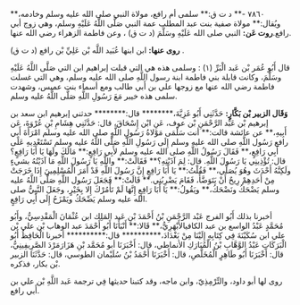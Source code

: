 ٧٨٦٠ -** د ت ق:** سلمى أم رافع، مولاة النبي صلى الله عليه وسلم وخادمه،** ويُقال:** مولاة صفية بنت عبد المطلب عمة النبي صَلَّى اللَّهُ عَلَيْهِ وسلم، وهي زوج أبي رافع.**روت عَن:** النبي صلى الله عَلَيْهِ وسَلَّمَ (د ت ق) ، وعن فاطمة الزهراء رضي الله عنها.

**روى عنها:** ابن ابنها عُبَيد اللَّه بْن عَلِيِّ بْن رافع (د ت ق) .

قال أَبُو عُمَر بْن عَبد الْبَرِّ (١) : وسلمى هذه هي التي قبلت إبراهيم ابن التي صَلَّى اللَّهُ عَلَيْهِ وسَلَّمَ، وكانت قابلة بني فاطمة ابنة رسول اللَّهِ صلى الله عليه وسلم، وهي التي غسلت فاطمة رضي الله عنها مع زوجها علي بن أَبي طالب ومع أسماء بنت عميس، وشهدت سلمى هذه خيبر مَعَ رَسُولِ اللَّهِ صَلَّى اللَّهُ عليه وسلم.

**وَقَال الزبير بْن بَكَّارٍ:** حَدَّثَنِي أَبُو غَزِيَّةَ،******** قال:******** حدثني إبرهيم ابن سعد بن إبرهيم بْن عَبْد الرَّحْمَنِ بْن عوف، عَنِ ابْن إِسْحَاقَ، قال: حَدَّثَنِي هِشَامِ بْنِ عُرْوَةَ، عَن أَبِيهِ،** عن عائشة قالت:** أنت سَلْمَى مَوْلاةُ رَسُولِ اللَّهِ صلى الله عليه وسلم امْرَأَةَ أَبِي رافع رَسُول اللَّهِ صلى الله عليه وسلم إِلَى رَسُولِ اللَّهِ صَلَّى اللَّهُ عليه وسلم تَسْتَعْدِيهِ عَلَى أَبِي رَافِعٍ،** فَقَالَ رَسُولُ اللَّهِ صلى الله عليه وسلم لأَبِي رَافِعٍ:** مَالَكَ ولَهَا يَا أَبَا رَافِعٍ؟ قال: تُؤْذِينِي يَا رَسُولَ اللَّهِ. قال: لِمَ آذَيْتِهِ؟** فَقَالَتْ:** واللَّهِ يَا رَسُولَ اللَّهِ مَا آذَيْتُهُ بشيءٍ ولَكِنَّهُ أَحْدَثَ وهُوَ يُصَلِّي،** فَقُلْتُ:** يَا أَبَا رَافِعٍ إِنَّ رَسُولَ اللَّهِ قَدْ أَمَرَ الْمُسْلِمِينَ إِذَا خَرَجَتْ مِنْ أَحَدِهِمْ رِيحٌ أَنْ يَتَوَضَّأَ، فَقَامَ يَضْرِبُنِي.** قَالَتْ:** فَجَعَلَ رَسُول اللَّهِ صَلَّى اللَّهُ عليه وسلم يَضْحَكُ ونَضْحَكُ،** ويَقُولُ:** يَا أَبَا رَافِعٍ إِنَّهَا لَمْ تَأْمُرْكَ إِلا بِخَيْرٍ، وجَعَلَ النَّبِيُّ صلى الله عليه وسلم يَضْحَكُ ويَمْزَحُ إِلَى أَبِي رَافِعٍ.

أخبرنا بذلك أَبُو الفرج عَبْد الرَّحْمَنِ بْنُ أَحْمَدَ بْنِ عَبد المَلِك ابن عُثْمَانَ الْمَقْدِسِيُّ، وأَبُو مُحَمَّدٍ عَبْدُ الواسع بن عبد الكافيالأَبْهَرِيُّ،** قَالا:** أَنْبَأَنَا أَبُو أَحْمَدَ عبد الوهاب بْن علي بْن علي ابن سُكَيْنَةَ فِي كِتَابِهِ إِلَيْنَا مِنْ بَغْدَادَ،********** قال:********** أخبرنا الْحَافِظُ أَبُو الْبَرَكَاتِ عَبْدُ الوَّهَّابِ بْنُ الْمُبَارَكِ الأنماطي، قال: أَخْبَرَنَا أبو مُحَمَّد بْنِ هَزَارَمَرْدَ الصَّرِيفِينِيُّ، قال: أَخْبَرَنَا أَبُو طَاهِرٍ الْمُخَلَّصِ، قال: أَخْبَرَنَا أَحْمَدُ بْنُ سُلَيْمان الطوسي، قال: حَدَّثَنَا الزبير بْن بكار، فذكره.

روى لها أبو داود، والتِّرْمِذِيّ، وابن ماجه، وقد كتبنا حديثها فِي ترجمة عَبد اللَّهِ بْن علي بن أَبي رافع.